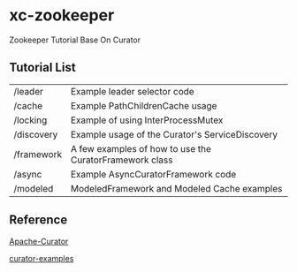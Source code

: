 # xc-zookeeper
Zookeeper Tutorial Base On Curator

## Tutorial List

|||
|---|---|
|/leader|Example leader selector code|
|/cache|Example PathChildrenCache usage|
|/locking|Example of using InterProcessMutex|
|/discovery|Example usage of the Curator's ServiceDiscovery|
|/framework|A few examples of how to use the CuratorFramework class|
|/async|Example AsyncCuratorFramework code|
|/modeled|ModeledFramework and Modeled Cache examples|

## Reference

[Apache-Curator](http://curator.apache.org/curator-examples/index.html)

[curator-examples](http://curator.apache.org/curator-examples/index.html)
